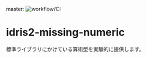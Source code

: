 master: ![workflow/CI](https://github.com/seagull-kamome/idris2-missing-numeric/actions/workflows/ci.yml/badge.svg?branch=master)

# idris2-missing-numeric

標準ライブラリにかけている算術型を実験的に提供します。




